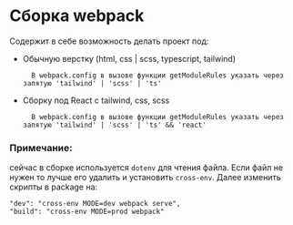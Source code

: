 # Сборка webpack

Содержит в себе возможность делать проект под:

- Обычную верстку (html, css | scss, typescript, tailwind)

        В webpack.config в вызове функции getModuleRules указать через запятую 'tailwind' | 'scss' | 'ts'

- Сборку под React c tailwind, css, scss

        В webpack.config в вызове функции getModuleRules указать через запятую 'tailwind' | 'scss' | 'ts' && 'react'

### Примечание:

сейчас в сборке используется `dotenv` для чтения файла. Если файл не нужен то лучше его удалить и установить `cross-env`. Далее изменить скрипты в package на:

```
"dev": "cross-env MODE=dev webpack serve",
"build": "cross-env MODE=prod webpack"
```
